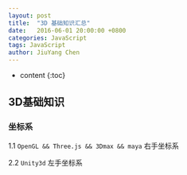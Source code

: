 ```yaml
---
layout: post
title:  "3D 基础知识汇总"
date:   2016-06-01 20:00:00 +0800
categories: JavaScript
tags: JavaScript
author: JiuYang Chen
---
```


* content
{:toc}




## 3D基础知识

### 坐标系

1.1 `OpenGL && Three.js && 3Dmax && maya` 右手坐标系

2.2 `Unity3d` 左手坐标系
	

	
	
	
	
	
	
	
	
	
	
	
	
	
	